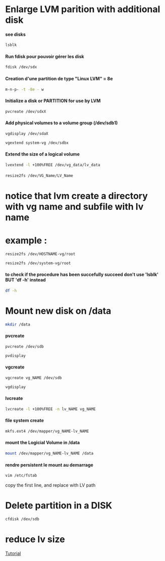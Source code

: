 # Enlarge LVM parition with additional disk

#### see disks
```bash
lsblk
```

#### Run fdisk pour pouvoir gérer les disk 
```bash
fdisk /dev/sdx
```

#### Creation d'une partition de type "Linux LVM" = 8e
```bash
m-n-p- -t -8e - w
```

#### Initialize a disk or PARTITION for use by LVM
```bash
pvcreate /dev/sdxX
```

#### Add physical volumes to a volume group (/dev/sdb1)
```bash
vgdisplay /dev/sdaX
```
```bash
vgextend system-vg /dev/sdbx
```

#### Extend the size of a logical volume
```bash
lvextend -l +100%FREE /dev/vg_data/lv_data
```

#### 
```bash
resize2fs /dev/VG_Name/LV_Name
```
# notice that lvm create a directory with vg name and subfile with lv name
# example :
```bash
resize2fs /dev/HOSTNAME-vg/root
```
```bash
resize2fs /dev/system-vg/root
```


#### to check if the procedure has been succefully succeed don't use 'lsblk' BUT 'df -h' instead
```bash
df -h 
```




# Mount new disk on /data
```bash
mkdir /data
```

#### pvcreate
```bash
pvcreate /dev/sdb
```
```bash
pvdisplay
```

#### vgcreate
```bash
vgcreate vg_NAME /dev/sdb
```
```bash
vgdisplay
```

#### lvcreate
```bash
lvcreate -l +100%FREE -n lv_NAME vg_NAME
```

#### file system create
```bash
mkfs.ext4 /dev/mapper/vg_NAME-lv_NAME
```

#### mount the Logicial Volume in /data
```bash
mount /dev/mapper/vg_NAME-lv_NAME /data
```

#### rendre persistent le mount au demarrage
```bash
vim /etc/fstab
```
copy the first line, and replace with LV path


# Delete partition in a DISK
```bash
cfdisk /dev/sdb
```


# reduce lv size
[Tutorial](https://www.rootusers.com/lvm-resize-how-to-decrease-an-lvm-partition/)
